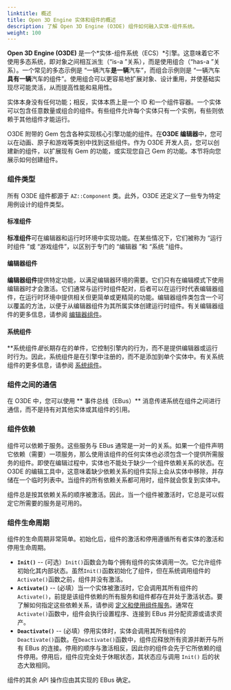 ```yaml
---
linktitle: 概述
title: Open 3D Engine 实体和组件的概述
description: 了解 Open 3D Engine (O3DE) 组件如何融入实体-组件系统。
weight: 100
---
```


**Open 3D Engine (O3DE)** 是一个*实体-组件系统（ECS）*引擎。这意味着它不使用多态系统，即对象之间相互派生（“is-a ”关系），而是使用组合（“has-a ”关系）。一个常见的多态示例是 “一辆汽车**是一辆**汽车”，而组合示例则是 “一辆汽车**具有一辆**汽车的组件”。使用组合可以更容易地扩展对象、设计重用，并使基础实现尽可能灵活，从而提高性能和易用性。

实体本身没有任何功能；相反，实体本质上是一个 ID 和一个组件容器。一个实体可以包含任意数量或组合的组件。有些组件允许每个实体只有一个实例，有些则依赖于其他组件才能运行。

O3DE 附带的 Gem 包含各种实现核心引擎功能的组件。在**O3DE 编辑器**中，您可以在动画、原子和游戏等类别中找到这些组件。作为 O3DE 开发人员，您可以创建新的组件，以扩展现有 Gem 的功能，或实现您自己 Gem 的功能。本节将向您展示如何创建组件。

### 组件类型

所有 O3DE 组件都源于 `AZ::Component` 类。此外，O3DE 还定义了一些专为特定用例设计的组件类型。

#### 标准组件

**标准组件**可在编辑器和运行时环境中实现功能。在某些情况下，它们被称为 “运行时组件 ”或 “游戏组件”，以区别于专门的 “编辑器 ”和 “系统 ”组件。

#### 编辑器组件

**编辑器组件**提供特定功能，以满足编辑器环境的需要。它们只有在编辑模式下使用编辑器时才会激活。它们通常与运行时组件配对，后者可以在运行时代表编辑器组件，在运行时环境中提供相关但更简单或更精简的功能。编辑器组件类包含一个可以覆盖的方法，以便于从编辑器组件为其所属实体创建运行时组件。有关编辑器组件的更多信息，请参阅 [编辑器组件](editor-components)。

#### 系统组件

**系统组件*是*长期存在的单件，它控制引擎内的行为，而不是提供编辑器或运行时行为。因此，系统组件是在引擎中注册的，而不是添加到单个实体中。有关系统组件的更多信息，请参阅 [系统组件](system-components)。

### 组件之间的通信

在 O3DE 中，您可以使用 ** 事件总线（EBus）** 消息传递系统在组件之间进行通信，而不是持有对其他实体或其组件的引用。

### 组件依赖

组件可以依赖于服务。这些服务与 EBus 通常是一对一的关系。如果一个组件声明它依赖（需要）一项服务，那么使用该组件的任何实体也必须包含一个提供所需服务的组件。即使在编辑过程中，实体也不能处于缺少一个组件依赖关系的状态。在 O3DE 的编辑工具中，这意味着缺少依赖关系的组件实际上会从实体中移除，并存储在一个临时列表中。当组件的所有依赖关系都可用时，组件就会恢复到实体中。

组件总是按其依赖关系的顺序被激活。因此，当一个组件被激活时，它总是可以假定它所需要的服务是可用的。

### 组件生命周期

组件的生命周期非常简单。初始化后，组件的激活和停用遵循所有者实体的激活和停用生命周期。

* **`Init()`** -- (可选）`Init()`函数会为每个拥有组件的实体调用一次。它允许组件初始化其内部状态。虽然`Init()`函数初始化了组件，但在系统调用组件的`Activate()`函数之前，组件并没有激活。
* **`Activate()`** -- (必填）当一个实体被激活时，它会调用其所有组件的 `Activate()`，前提是该组件依赖的所有服务和组件都存在并处于激活状态。要了解如何指定这些依赖关系，请参阅 [定义和使用组件服务](services)。通常在`Activate()`函数中，组件会执行设置程序、连接到 EBus 并分配资源或请求资产。
* **`Deactivate()`** -- (必填）停用实体时，实体会调用其所有组件的 `Deactivate()`函数。在`Deactivate()`函数中，组件应释放所有资源并断开与所有 EBus 的连接。停用的顺序与激活相反，因此你的组件会先于它所依赖的组件停用。停用后，组件应完全处于休眠状态，其状态应与调用 `Init()` 后的状态大致相同。

组件的其余 API 操作应由其实现的 EBus 确定。
